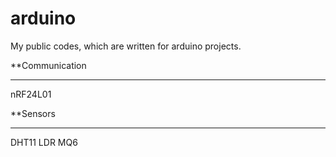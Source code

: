 # arduino
My public codes, which are written for arduino projects.

**Communication
_____________
nRF24L01

**Sensors
_____________
DHT11
LDR
MQ6
